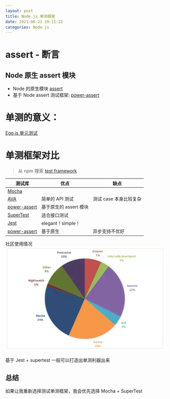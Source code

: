 ```yaml
---
layout: post
title: Node.js 单测框架
date: 2021-06-21 19:11:22
categories: Node.js
---
```

# assert - 断言

## Node 原生 assert 模块

<!-- more -->

* Node 的原生模块 [assert](https://nodejs.org/api/assert.html)
* 基于 Node assert 测试框架: [power-assert](https://github.com/power-assert-js/power-assert)


# 单测的意义：
[Egg.js 单元测试](https://eggjs.org/zh-cn/core/unittest.html)


# 单测框架对比
> 从 npm 搜索 [test framework](https://www.npmjs.com/search?q=test%20framework&page=1&ranking=popularity)

测试库         |优点           | 缺点|
--------------------|------------------|------------------|
[Mocha](http://mochajs.org/) |  |     |
[AVA](https://github.com/avajs/ava) | 简单的 API 测试 |  测试 case 本身比较复杂|
[power-assert](https://github.com/power-assert-js/power-assert) | 基于原生的 assert 模块| |
[SuperTest](https://github.com/visionmedia/supertest) | 适合接口测试  |  |
[Jest](https://jestjs.io/zh-Hans/) | elegant！simple！  |  |
[power-assert](https://github.com/power-assert-js/power-assert) | 基于原生 | 异步支持不优好|


社区使用情况
<img src="/images/test.png"  width="500px"/>

基于 Jest + supertest 一般可以打造出单测利器出来

## 总结

如果让我重新选择测试单测框架，我会优先选择 Mocha + SuperTest
